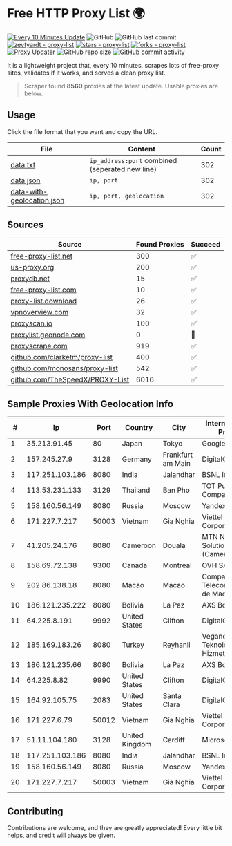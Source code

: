 
# Free HTTP Proxy List 🌍

[![Every 10 Minutes Update](https://github.com/mertguvencli/http-proxy-list/actions/workflows/main.yml/badge.svg?branch=main)](https://github.com/mertguvencli/http-proxy-list/actions/workflows/main.yml)
![GitHub](https://img.shields.io/github/license/mertguvencli/http-proxy-list)
![GitHub last commit](https://img.shields.io/github/last-commit/mertguvencli/http-proxy-list)
[![zevtyardt - proxy-list](https://img.shields.io/static/v1?label=zevtyardt&message=proxy-list&color=blue&logo=github)](https://github.com/zevtyardt/proxy-list "Go to GitHub repo")
[![stars - proxy-list](https://img.shields.io/github/stars/zevtyardt/proxy-list?style=social)](https://github.com/zevtyardt/proxy-list)
[![forks - proxy-list](https://img.shields.io/github/forks/zevtyardt/proxy-list?style=social)](https://github.com/zevtyardt/proxy-list)
[![Proxy Updater](https://github.com/zevtyardt/proxy-list/workflows/Proxy%20Updater/badge.svg)](https://github.com/zevtyardt/proxy-list/actions?query=workflow:"Proxy+Updater")
![GitHub repo size](https://img.shields.io/github/repo-size/zevtyardt/proxy-list)
[![GitHub commit activity](https://img.shields.io/github/commit-activity/m/zevtyardt/proxy-list?logo=commits)](https://github.com/zevtyardt/proxy-list/commits/main)

It is a lightweight project that, every 10 minutes, scrapes lots of free-proxy sites, validates if it works, and serves a clean proxy list.

> Scraper found **8560** proxies at the latest update. Usable proxies are below.

## Usage

Click the file format that you want and copy the URL.

|File|Content|Count|
|----|-------|-----|
|[data.txt](https://raw.githubusercontent.com/mertguvencli/http-proxy-list/main/proxy-list/data.txt)|`ip_address:port` combined (seperated new line)|302|
|[data.json](https://raw.githubusercontent.com/mertguvencli/http-proxy-list/main/proxy-list/data.json)|`ip, port`|302|
|[data-with-geolocation.json](https://raw.githubusercontent.com/mertguvencli/http-proxy-list/main/proxy-list/data-with-geolocation.json)|`ip, port, geolocation`|302|

## Sources

|Source|Found Proxies|Succeed|
|------|-------------|-------|
|[free-proxy-list.net](https://free-proxy-list.net)|300|✅|
|[us-proxy.org](https://www.us-proxy.org)|200|✅|
|[proxydb.net](http://proxydb.net)|15|✅|
|[free-proxy-list.com](https://free-proxy-list.com/?page=&port=&type%5B%5D=http&type%5B%5D=https&up_time=0&search=Search)|10|✅|
|[proxy-list.download](https://www.proxy-list.download/HTTP)|26|✅|
|[vpnoverview.com](https://vpnoverview.com/privacy/anonymous-browsing/free-proxy-servers)|32|✅|
|[proxyscan.io](https://www.proxyscan.io)|100|✅|
|[proxylist.geonode.com](https://proxylist.geonode.com/api/proxy-list?limit=300&page=1&sort_by=lastChecked&sort_type=desc&protocols=http,https)|0|🚫|
|[proxyscrape.com](https://api.proxyscrape.com/v2/?request=displayproxies&protocol=http&timeout=10000&country=all&ssl=all&anonymity=all)|919|✅|
|[github.com/clarketm/proxy-list](https://raw.githubusercontent.com/clarketm/proxy-list/master/proxy-list-raw.txt)|400|✅|
|[github.com/monosans/proxy-list](https://raw.githubusercontent.com/monosans/proxy-list/main/proxies/http.txt)|542|✅|
|[github.com/TheSpeedX/PROXY-List](https://raw.githubusercontent.com/TheSpeedX/PROXY-List/master/http.txt)|6016|✅|


## Sample Proxies With Geolocation Info

|#|Ip|Port|Country|City|Internet Service Provider|
|-|--|----|-------|----|-------------------------|
|1|35.213.91.45|80|Japan|Tokyo|Google LLC|
|2|157.245.27.9|3128|Germany|Frankfurt am Main|DigitalOcean, LLC|
|3|117.251.103.186|8080|India|Jalandhar|BSNL Internet|
|4|113.53.231.133|3129|Thailand|Ban Pho|TOT Public Company Limited|
|5|158.160.56.149|8080|Russia|Moscow|Yandex.Cloud LLC|
|6|171.227.7.217|50003|Vietnam|Gia Nghia|Viettel Corporation|
|7|41.205.24.176|8080|Cameroon|Douala|MTN Network Solutions (Cameroon)|
|8|158.69.72.138|9300|Canada|Montreal|OVH SAS|
|9|202.86.138.18|8080|Macao|Macao|Companhia de Telecomunicacoes de Macau|
|10|186.121.235.222|8080|Bolivia|La Paz|AXS Bolivia S. A.|
|11|64.225.8.191|9992|United States|Clifton|DigitalOcean, LLC|
|12|185.169.183.26|8080|Turkey|Reyhanli|Veganet Teknolojileri ve Hizmetleri LTD STI|
|13|186.121.235.66|8080|Bolivia|La Paz|AXS Bolivia S. A.|
|14|64.225.8.82|9990|United States|Clifton|DigitalOcean, LLC|
|15|164.92.105.75|2083|United States|Santa Clara|DigitalOcean, LLC|
|16|171.227.6.79|50012|Vietnam|Gia Nghia|Viettel Corporation|
|17|51.11.104.180|3128|United Kingdom|Cardiff|Microsoft|
|18|117.251.103.186|8080|India|Jalandhar|BSNL Internet|
|19|158.160.56.149|8080|Russia|Moscow|Yandex.Cloud LLC|
|20|171.227.7.217|50003|Vietnam|Gia Nghia|Viettel Corporation|



## Contributing

Contributions are welcome, and they are greatly appreciated! Every
little bit helps, and credit will always be given.

